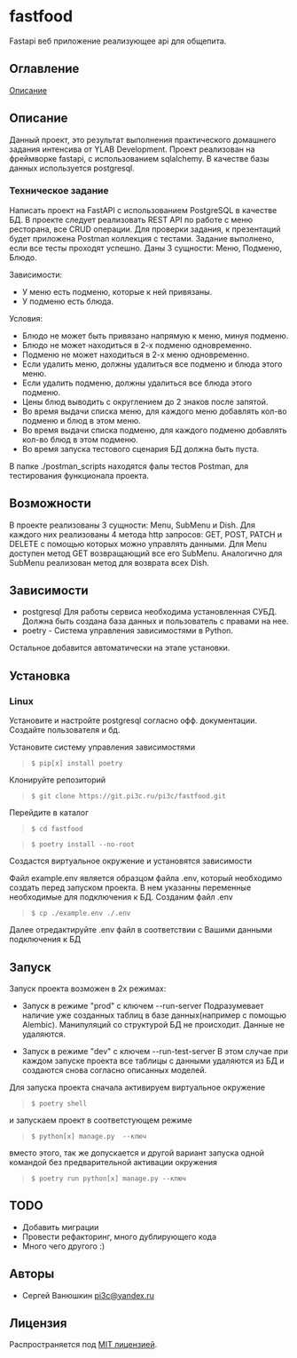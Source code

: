 # fastfood
Fastapi веб приложение реализующее api для общепита.

## Оглавление

<a href="#description">Описание</a>

<a name="description"></a>
## Описание
Данный проект, это результат выполнения практического домашнего задания интенсива от YLAB Development. Проект реализован на фреймворке fastapi, с использованием sqlalchemy. В качестве базы данных используется postgresql.

### Техническое задание
Написать проект на FastAPI с использованием PostgreSQL в качестве БД. В проекте следует реализовать REST API по работе с меню ресторана, все CRUD операции. Для проверки задания, к презентаций будет приложена Postman коллекция с тестами. Задание выполнено, если все тесты проходят успешно.
Даны 3 сущности: Меню, Подменю, Блюдо.

Зависимости:
- У меню есть подменю, которые к ней привязаны.
- У подменю есть блюда.

Условия:
- Блюдо не может быть привязано напрямую к меню, минуя подменю.
- Блюдо не может находиться в 2-х подменю одновременно.
- Подменю не может находиться в 2-х меню одновременно.
- Если удалить меню, должны удалиться все подменю и блюда этого меню.
- Если удалить подменю, должны удалиться все блюда этого подменю.
- Цены блюд выводить с округлением до 2 знаков после запятой.
- Во время выдачи списка меню, для каждого меню добавлять кол-во подменю и блюд в этом меню.
- Во время выдачи списка подменю, для каждого подменю добавлять кол-во блюд в этом подменю.
- Во время запуска тестового сценария БД должна быть пуста.

В папке ./postman_scripts находятся фалы тестов Postman, для тестирования функционала проекта.

## Возможности
В проекте реализованы 3 сущности: Menu, SubMenu и Dish. Для каждого них реализованы 4 метода http запросов: GET, POST, PATCH и DELETE c помощью которых можно управлять данными.
Для Menu доступен метод GET возвращающий все его SubMenu. Аналогично для SubMenu реализован метод для возврата всех Dish.


## Зависимости
- postgresql Для работы сервиса необходима установленная СУБД. Должна быть создана база данных и пользователь с правами на нее.
- poetry - Система управления зависимостями в Python.

Остальное добавится автоматически на этапе установки.

## Установка
### Linux
Установите и настройте postgresql согласно офф. документации. Создайте пользователя и бд. 

Установите систему управления зависимостями
> `$ pip[x] install poetry`

Клонируйте репозиторий
> `$ git clone https://git.pi3c.ru/pi3c/fastfood.git`

Перейдите в каталог

> `$ cd fastfood`

> `$ poetry install --no-root`

Создастся виртуальное окружение и установятся зависимости

Файл example.env является образцом файла .env, который необходимо создать перед запуском проекта.
В нем указанны переменные необходимые для подключения к БД.
Созданим файл .env

>`$ cp ./example.env ./.env`

Далее отредактируйте .env файл в соответствии с Вашими данными подключения к БД

## Запуск
Запуск проекта возможен в 2х режимах:
- Запуск в режиме "prod" с ключем --run-server
        Подразумевает наличие уже созданных таблиц в базе данных(например с помощью Alembic). Манипуляций со структурой БД не происходит. Данные не удаляются. 

- Запуск в режиме "dev" c ключем --run-test-server
        В этом случае при каждом запуске проекта все таблицы с данными удаляются из БД и создаются снова согласно описанных моделей.


Для запуска проекта сначала активируем виртуальное окружение

> `$ poetry shell`

и запускаем проект в соответстующем режиме

>`$ python[x] manage.py  --ключ`

вместо этого, так же допускается и другой вариант запуска одной командой без предварительной активации окружения

>`$ poetry run python[x] manage.py --ключ`


## TODO
-  Добавить миграции
-  Провести рефакторинг, много дублирующего кода
-  Много чего другого :)

## Авторы
-  Сергей Ванюшкин <pi3c@yandex.ru>

## Лицензия
Распространяется под [MIT лицензией](https://mit-license.org/).


